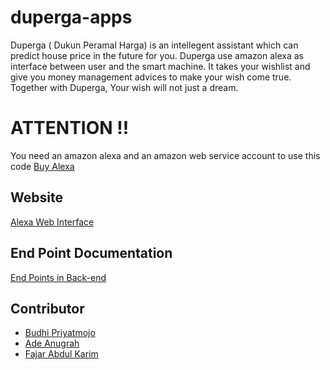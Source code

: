 # duperga-apps

Duperga ( Dukun Peramal Harga) is an intellegent assistant which can predict house price in the future for you. Duperga use amazon alexa as interface between user and the smart machine. It takes your wishlist and give you money management advices to make your wish come true. Together with Duperga, Your wish will not just a dream.

# ATTENTION !!
You need an amazon alexa and an amazon web service account to use this code [Buy Alexa](https://www.amazon.com/dp/B01DFKC2SO/ref=fs_ods_fs_aucc_bt)

## Website

[Alexa Web Interface](http://duperga.tk/home)

## End Point Documentation

[End Points in Back-end](http://duperga-docs-api.s3-website-us-west-2.amazonaws.com/)


## Contributor

- [Budhi Priyatmojo](https://github.com/budhip)
- [Ade Anugrah](https://github.com/adeanugerah89)
- [Fajar Abdul Karim](https://github.com/fajarkarim)
